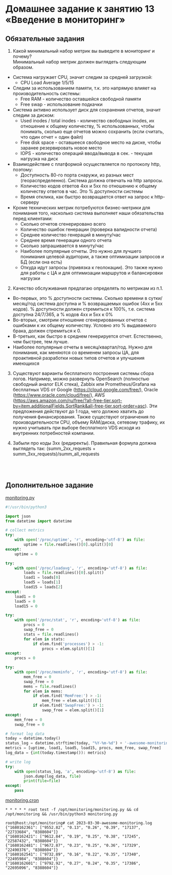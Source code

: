 # Домашнее задание к занятию 13 «Введение в мониторинг»
## Обязательные задания

1. Какой минимальный набор метрик вы выведите в мониторинг и почему?</br>
Минимальный набор метрик должен выглядеть следующим образом.</br>
- Система нагружает CPU, значит следим за средней загрузкой:
  - CPU Load Average 1/5/15
- Следим за использованием памяти, т.к. это напрямую влияет на производительность системы:
  - Free RAM - количество оставшейся свободной памяти
  - Free swap - использование подкачки
- Система активно использует диск для сохранения отчетов, значит следим за диском:
  - Used inodes / total inodes - количество свободных inodes, их отношение к общему количеству, % использованных, чтобы понимать, сколько еще отчетов можно сохранить (если считать, что один отчет = один файл)
  - Free disk space - оставшееся свободное место на диске, чтобы заранее резервировать новое место
  - IOPS - количество операций ввода/вывода в сек. - текущая нагрузка на диск
- Взаимодействие с платформой осуществляется по протоколу http, поэтому:
  - Доступность 80-го порта снаружи, из разных мест (геораспределенно). Система должна отвечать на http запросы.
  - Количество кодов ответов 4хх и 5хх по отношению к общему количеству ответов в час. Это % доступности системы
  - Время отклика, как быстро возвращается ответ на запрос к http-серверу
- Кроме технических метрик потребуются бизнес-метрики для понимания того, насколько система выполняет наши обязательства перед клиентами:
  - Сколько отчетов сгенерировано всего
  - Количество ошибок генерации (проверка валидности отчета)
  - Среднее количество генераций в минуту/час
  - Среднее время генерации одного отчета
  - Сколько запрашивается в минуту/час
  - Наиболее популярные отчеты. Это нужно для лучшего понимания целевой аудитории, а также оптимизации запросов и БД (если она есть)
  - Откуда идут запросы (привязка к геолокации). Это также нужно для работы с ЦА и для оптимизации маршрутов и балансировки нагрузки

2. Качество обслуживания предлагаю определять по метрикам из п.1.
- Во-первых, это % доступности системы. Сколько времени в сутки/месяц/год система доступна и % возвращаемых ошибок (4хх и 5хх кодов). % доступности должен стремиться к 100%, т.е. система доступна 24/7/365, а % кодов 4хх и 5хх к 0%
- Во-вторых, смотрим отношение сгенерированных отчетов с ошибками к их общему количеству. Условно это % выдаваемого брака, должен стремиться к 0.
- В-третьих, как быстро в среднем генерируется отчет. Естественно, чем быстрее, тем лучше.
- Наиболее популярные отчеты в месяц/квартал/год. Нужно для понимания, как меняются со временем запросы ЦА, для проактивной разработки новых типов отчетов
и улучшения имеющихся

3. Существуют варианты бесплатного построения системы сбора логов. Например, можно развернуть OpenSearch (полностью свободный аналог ELK стека), Zabbix или Prometheus/Grafana на бесплатных VDS от Google (https://cloud.google.com/free/), Oracle (https://www.oracle.com/cloud/free/), AWS (https://aws.amazon.com/ru/free/?all-free-tier.sort-by=item.additionalFields.SortRank&all-free-tier.sort-order=asc). Эти предложения действуют до 1 года, чего должно хватить до получения финансирования. Также существуют ограничения по производительности CPU, объему RAM/диска, сетевому трафику, их нужно учитывать при выборе бесплатного VDS исходя из внутренних потребностей компании.

4. Забыли про коды 3хх (редиректы). Правильная формула должна выглядеть так: (summ_2xx_requests + summ_3xx_requests)/summ_all_requests
</br>
</br>

## Дополнительное задание

[monitoring.py](10-monitoring/01-base/monitoring.py)</br>

```python
#!/usr/bin/python3

import json
from datetime import datetime

# collect metrics
try:
    with open('/proc/uptime', 'r', encoding='utf-8') as file:
        uptime = file.readlines()[0].split()[0]
except:
    uptime = 0

try:
    with open('/proc/loadavg', 'r', encoding='utf-8') as file:
        loads = file.readlines()[0].split()
        load1 = loads[0]
        load5 = loads[1]
        load15 = loads[2]
except:
    load1 = 0
    load5 = 0
    load15 = 0

try:
    with open('/proc/stat', 'r', encoding='utf-8') as file:
        procs = 0
        swap_free = 0
        stats = file.readlines()
        for elem in stats:
            if elem.find('processes') > -1:
                procs = elem.split()[1]
except:
    procs = 0

try:
    with open('/proc/meminfo', 'r', encoding='utf-8') as file:
        mem_free = 0
        swap_free = 0
        mems = file.readlines()
        for elem in mems:
            if elem.find('MemFree:') > -1:
                mem_free = elem.split()[1]
            if elem.find('SwapFree:') > -1:
                swap_free = elem.split()[1]
except:
    mem_free = 0
    swap_free = 0

# format log data
today = datetime.today()
status_log = datetime.strftime(today, "%Y-%m-%d") + '-awesome-monitoring.log'
metrics = [uptime, load1, load5, load15, procs, mem_free, swap_free]
log_data = {int(today.timestamp()): metrics}

# write log
try:
    with open(status_log, 'a', encoding='utf-8') as file:
        json.dump(log_data, file)
        print(file=file)
except:
    pass

```

[monitoring.cron](10-monitoring/01-base/monitoring.cron)</br>
```console
* * * * * root test -f /opt/monitoring/monitoring.py && cd /opt/monitoring && /usr/bin/python3 monitoring.py
```


```console
root@host:/opt/monitoring# cat 2023-03-30-awesome-monitoring.log 
{"1680162361": ["9552.82", "0.13", "0.26", "0.39", "17137", "22733684", "8388604"]}
{"1680162421": ["9612.84", "0.19", "0.25", "0.38", "17245", "22587432", "8388604"]}
{"1680162481": ["9672.87", "0.23", "0.25", "0.36", "17329", "22490376", "8388604"]}
{"1680162541": ["9732.89", "0.16", "0.22", "0.35", "17340", "22495984", "8388604"]}
{"1680162601": ["9792.92", "0.27", "0.24", "0.35", "17386", "22695096", "8388604"]}


```

